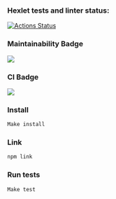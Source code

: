 ### Hexlet tests and linter status:
[![Actions Status](https://github.com/NataliaChunikhina/frontend-project-lvl2/workflows/hexlet-check/badge.svg)](https://github.com/NataliaChunikhina/frontend-project-lvl2/actions)
### Maintainability Badge
<a href="https://codeclimate.com/github/NataliaChunikhina/frontend-project-lvl2/maintainability"><img src="https://api.codeclimate.com/v1/badges/5586f38e5bafc4e775d8/maintainability" /></a>
### CI Badge
<a href="https://codeclimate.com/github/NataliaChunikhina/frontend-project-lvl2/test_coverage"><img src="https://api.codeclimate.com/v1/badges/5586f38e5bafc4e775d8/test_coverage" /></a>
### Install

```sh
Make install

```

### Link

```sh
npm link
```

### Run tests

```sh
Make test
```